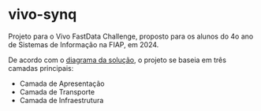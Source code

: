
# vivo-synq

Projeto para o Vivo FastData Challenge, proposto para os alunos do 4o ano de Sistemas de Informação na FIAP, em 2024.

De acordo com o [diagrama da solução](https://drive.google.com/file/d/1307gwE5-zwkV4eI8Rmtf4EdXXMsroeYc/view?usp=sharing), o projeto se baseia em três camadas principais:

- Camada de Apresentação
- Camada de Transporte
- Camada de Infraestrutura
